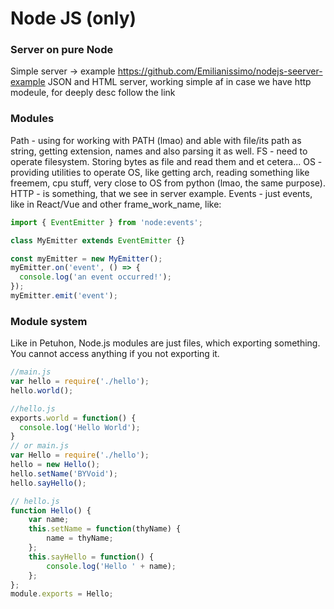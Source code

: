 # Node JS (only)

### Server on pure Node
Simple server -> example https://github.com/Emilianissimo/nodejs-seerver-example
JSON and HTML server, working simple af in case we have http modeule, for deeply desc follow the link

### Modules
Path - using for working with PATH (lmao) and able with file/its path as string, getting extension, names and also parsing it as well.
FS - need to operate filesystem. Storing bytes as file and read them and et cetera...
OS - providing utilities to operate OS, like getting arch, reading something like freemem, cpu stuff, very close to OS from python (lmao, the same purpose).
HTTP - is something, that we see in server example.
Events - just events, like in React/Vue and other frame_work_name, like:
```js
import { EventEmitter } from 'node:events';

class MyEmitter extends EventEmitter {}

const myEmitter = new MyEmitter();
myEmitter.on('event', () => {
  console.log('an event occurred!');
});
myEmitter.emit('event');
```

### Module system
Like in Petuhon, Node.js modules are just files, which exporting something. You cannot access anything if you not exporting it.
```js
//main.js
var hello = require('./hello');
hello.world();

//hello.js 
exports.world = function() {
  console.log('Hello World');
}
// or main.js
var Hello = require('./hello'); 
hello = new Hello(); 
hello.setName('BYVoid'); 
hello.sayHello(); 

// hello.js
function Hello() { 
	var name; 
	this.setName = function(thyName) { 
		name = thyName; 
	}; 
	this.sayHello = function() { 
		console.log('Hello ' + name); 
	}; 
}; 
module.exports = Hello;
```
